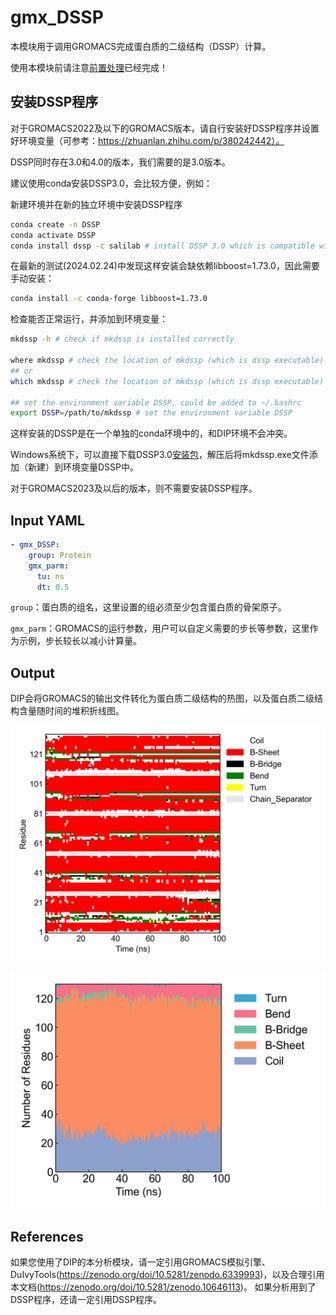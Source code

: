 # gmx_DSSP

本模块用于调用GROMACS完成蛋白质的二级结构（DSSP）计算。

使用本模块前请注意[前置处理](https://duivyprocedures-docs.readthedocs.io/en/latest/Framework.html#id7)已经完成！

## 安装DSSP程序

对于GROMACS2022及以下的GROMACS版本，请自行安装好DSSP程序并设置好环境变量（可参考：https://zhuanlan.zhihu.com/p/380242442）。

DSSP同时存在3.0和4.0的版本，我们需要的是3.0版本。

建议使用conda安装DSSP3.0，会比较方便，例如：

新建环境并在新的独立环境中安装DSSP程序

```bash
conda create -n DSSP 
conda activate DSSP
conda install dssp -c salilab # install DSSP 3.0 which is compatible with GROMACS 2022 and below
```

在最新的测试(2024.02.24)中发现这样安装会缺依赖libboost=1.73.0，因此需要手动安装：

```bash
conda install -c conda-forge libboost=1.73.0
```

检查能否正常运行，并添加到环境变量：

```bash
mkdssp -h # check if mkdssp is installed correctly

where mkdssp # check the location of mkdssp (which is dssp executable)
## or 
which mkdssp # check the location of mkdssp (which is dssp executable)

## set the environment variable DSSP, could be added to ~/.bashrc
export DSSP=/path/to/mkdssp # set the environment variable DSSP
```

这样安装的DSSP是在一个单独的conda环境中的，和DIP环境不会冲突。

Windows系统下，可以直接下载DSSP3.0[安装包](https://charles8hahn.pythonanywhere.com/download/DSSP.zip)，解压后将mkdssp.exe文件添加（新建）到环境变量DSSP中。

对于GROMACS2023及以后的版本，则不需要安装DSSP程序。

## Input YAML

```yaml
- gmx_DSSP:
    group: Protein
    gmx_parm:
      tu: ns
      dt: 0.5
```

`group`：蛋白质的组名，这里设置的组必须至少包含蛋白质的骨架原子。

`gmx_parm`：GROMACS的运行参数，用户可以自定义需要的步长等参数，这里作为示例，步长较长以减小计算量。

## Output

DIP会将GROMACS的输出文件转化为蛋白质二级结构的热图，以及蛋白质二级结构含量随时间的堆积折线图。

![DSSP](static/gmx_DSSP_protein.png)

![DSSP_sc](static/gmx_DSSP_protein_sc.png)

## References

如果您使用了DIP的本分析模块，请一定引用GROMACS模拟引擎、DuIvyTools(https://zenodo.org/doi/10.5281/zenodo.6339993)，以及合理引用本文档(https://zenodo.org/doi/10.5281/zenodo.10646113)。
如果分析用到了DSSP程序，还请一定引用DSSP程序。

